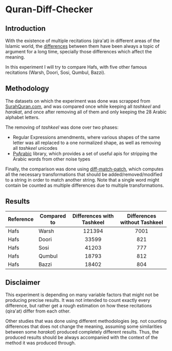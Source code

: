 # Quran-Diff-Checker

## Introduction

With the existence of multiple recitations (qira'at) in different areas of the Islamic world, the [differences](https://answering-islam.org/Green/seven.htm) between them have been always a topic of argument for a long time, specially those differences which affect the meaning.

In this experiment I will try to compare Hafs, with five other famous recitations (Warsh, Doori, Sosi, Qumbul, Bazzi).



## Methodology

The datasets on which the experiment was done was scrapped from [SurahQuran.com](https://surahquran.com), and was compared once while keeping all *tashkeel* and *harakat*, and once after removing all of them and only keeping the 28 Arabic alphabet letters.

The removing of *tashkeel* was done over two phases:
- Regular Expressions amendments, where various shapes of the same letter was all replaced to a one normalized shape, as well as removing all *tashkeel* unicodes
- [PyArabic](https://pypi.org/project/PyArabic/) library, which provides a set of useful apis for stripping the Arabic words from other noise types

Finally, the comparison was done using [diff-match-patch](https://www.npmjs.com/package/diff-match-patch), which computes all the necessary transformations that should be added/removed/modified to a string in order to match another string. Note that a single word might contain be counted as multiple differences due to multiple transformations.



## Results

| Reference | Compared to | Differences with Tashkeel | Differences without Tashkeel |
|-----------|-------------|:------------------------:|:---------------------------:|
| Hafs      | Warsh       |          121394          |             7001            |
| Hafs      | Doori       |           33599          |             821             |
| Hafs      | Sosi        |           41203          |             777             |
| Hafs      | Qumbul      |           18793          |             812             |
| Hafs      | Bazzi       |           18402          |             804             |


## Disclaimer

This experiment is depending on many variable factors that might not be producing precise results. It was not intended to count exactly every difference, but rather get a rough estimation on how these recitations (qira'at) differ from each other.

Other studies that was done using different methodologies (eg. not counting differences that does not change the meaning, assuming some similarities between some *harakat*) produced completely different results. Thus, the produced results should be always accompanied with the context of the method it was produced through.
